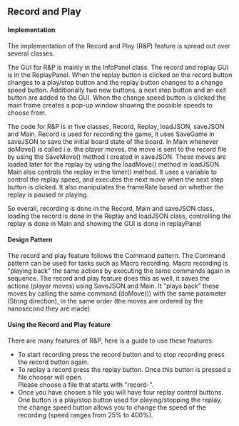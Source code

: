 <h2>Record and Play</h2>
<h4>Implementation</h4>
<p>The implementation of the Record and Play (R&P) feature is spread out 
over several classes. </p>
<p>The GUI for R&P is mainly in the InfoPanel class. 
The record and replay GUI is in the ReplayPanel. When the replay button
is clicked on the record button changes to a play/stop button and the replay
button changes to a change speed button. Additionally two new buttons, a next step button 
and an exit button are added to the GUI. When the change speed button is clicked
the main frame creates a pop-up window showing the possible speeds to choose from.
 </p>

<p>The code for R&P is in five classes, Record, Replay, loadJSON, saveJSON and Main. 
Record is used for recording the game, it uses SaveGame in saveJSON to 
save the initial board state of the board. In Main whenever doMove() is called 
i.e. the player moves, the move is sent to the record file by using the SaveMove() method
I created in saveJSON. These moves are loaded later for the replay by using the loadMove()
method in loadJSON. Main also controls the replay in the timer() method. It uses a variable
to control the replay speed, and executes the next move when the next step button is clicked.
It also manipulates the frameRate based on whether the replay is paused or playing. </p>

<p> So overall, recording is done in the Record, Main and saveJSON class, loading the record 
is done in the Replay and loadJSON class, controlling the replay is done in Main and showing the
GUI is done in replayPanel</p>

<h4>Design Pattern</h4>

<p>The record and play feature follows the Command pattern. The Command pattern can be used for
tasks such as Macro recording. Macro recording is "playing back" the same actions by 
executing the same commands again in sequence. The record and play feature does this as well, it saves 
the actions (player moves) using SaveJSON and Main. It "plays back" these moves by calling the same command
(doMove()) with the same parameter (String direction), in the same order (the moves are ordered by the nanosecond they are made)

<h4>Using the Record and Play feature</h4>
<p>There are many features of R&P, here is a guide to use these features:
<ul><li>
To start recording press the record button and to stop recording press the record button again.</li>

<li>To replay a record press the replay button. Once this button is pressed a file chooser will open.</li>
Please choose a file that starts with "record-". 

<li>Once you have chosen a file you will have four replay control buttons. One button is a play/stop button
used for playing/stopping the replay, the change speed button allows you to change the speed of the recording
(speed ranges from 25% to 400%). </li></ul>
</p>